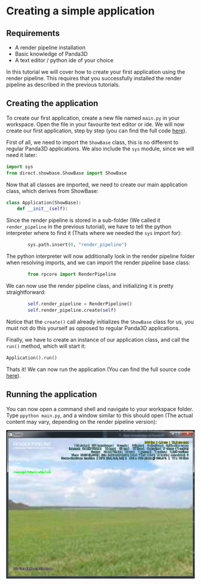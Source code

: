 # Creating a simple application

## Requirements
- A render pipeline installation
- Basic knowledge of Panda3D
- A text editor / python ide of your choice

In this tutorial we will cover how to create your first application using the render pipeline.
This requires that you successfully installed the render pipeline as described in the previous tutorials.

## Creating the application

To create our first application, create a new file named `main.py` in your workspace.
Open the file in your favourite text editor or ide.
We will now create our first application, step by step (you can find the full code <a href="main.py">here</a>).

First of all, we need to import the `ShowBase` class, this is no different to regular Panda3D applications.
We also include the `sys` module, since we will need it later:

```python
import sys
from direct.showbase.ShowBase import ShowBase
```

Now that all classes are imported, we need to create our main application class, which derives
from ShowBase:

```python
class Application(ShowBase):
    def __init__(self):
```

Since the render pipeline is stored in a sub-folder (We called it `render_pipeline` in the previous tutorial),
we have to tell the python interpreter where to find it (Thats where we needed the `sys` import for):

```python
        sys.path.insert(0, "render_pipeline")
```

The python interpreter will now additionally look in the render pipeline folder when resolving imports, and
we can import the render pipeline base class:

```python
        from rpcore import RenderPipeline
```

We can now use the render pipeline class, and initializing it is pretty straightforward:

```python
        self.render_pipeline = RenderPipeline()
        self.render_pipeline.create(self)
```

Notice that the `create()` call already initializes the `ShowBase` class for us, you must not do this yourself as
opposed to regular Panda3D applications.

Finally, we have to create an instance of our application class, and call the `run()` method, which
will start it:

```python
Application().run()
```

Thats it! We can now run the application (You can find the full source code <a href="main.py">here</a>).

## Running the application

You can now open a command shell and navigate to your workspace folder. Type `ppython main.py`, and a window
similar to this should open (The actual content may vary, depending on the render pipeline version):

<img src="screenshot.png" alt="First Render Pipeline App" />


